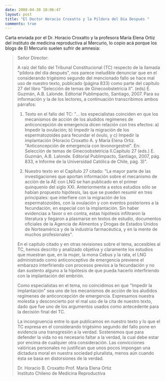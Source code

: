 ```yaml
---
date: 2008-04-30 18:06:47
layout: post
title: "El Doctor Horacio Croxatto y la Pildora del Día Después "
comments: true
---
```


Carta enviada por el Dr. Horacio Croxatto y la profesora María Elena
Ortiz del instituto de medicina reproductiva al Mercurio, lo copio acá
porque los blogs de El Mercurio suelen sufrir de amnesia:

> Señor Director:
>
> A raíz del fallo del Tribunal Constitucional (TC) respecto de la
> llamada \"píldora del día después\", nos parece ineludible denunciar
> que en el considerando trigésimo segundo del mencionado fallo se hace
> mal uso de nuestro texto, publicado (página 833) como parte del
> capítulo 27 del libro \"Selección de temas de Ginecoobstetricia II\".
> (eds) E. Guzmán, A.B. Lalonde. Editorial Publimpacto, Santiago, 2007.
> Para su información y la de los lectores, a continuación transcribimos
> ambos párrafos:
>
> 1.  Texto en el fallo del TC: \"\... los especialistas coinciden en
>     que los mecanismos de acción de los aludidos regímenes de
>     anticoncepción de emergencia dicen relación con tres efectos: a)
>     Impedir la ovulación; b) Impedir la migración de los
>     espermatozoides para fecundar el óvulo, y c) Impedir la
>     implantación (Horacio Croxatto A. y María Elena Ortiz.
>     \"Anticoncepción de emergencia con levonorgestrel\". En: Selección
>     de temas de Ginecoobstetricia II.Capítulo 27 (eds.) E. Guzmán,
>     A.B. Lalonde. Editorial Publimpacto, Santiago, 2007, pág. 833, e
>     Informe de la Universidad Católica de Chile, pág. 3)\".
>
> 2.  Nuestro texto en el Capítulo 27 citado: \"La mayor parte de las
>     investigaciones que aportan información sobre el mecanismo de
>     acción de la AE con LNG se han publicado en el primer quinquenio
>     del siglo XXI. Anteriormente a estos estudios sólo se habían
>     propuesto hipótesis, las que se pueden resumir en tres
>     principales: que interfiere con la migración de los
>     espermatozoides, con la ovulación y con eventos posteriores a la
>     fecundación, en especial con la implantación. Sin haber evidencias
>     a favor o en contra, estas hipótesis infiltraron la literatura y
>     llegaron a plasmarse en textos de estudio, documentos oficiales de
>     la Agencia de Alimentos y Drogas de Estados Unidos de Norteamérica
>     y de la industria farmacéutica, y en la mente de muchos
>     profesionales\".
>
> En el capítulo citado y en otras revisiones sobre el tema, accesibles
> al TC, hemos descrito y analizado objetiva y claramente los estudios
> que muestran que, en la mujer, la mona Cebus y la rata, el LNG
> administrado como anticonceptivo de emergencia previene el embarazo
> interfiriendo con procesos previos a la fecundación y no dan sustento
> alguno a la hipótesis de que pueda hacerlo interfiriendo con la
> implantación del embrión.
>
> Como especialistas en el tema, no coincidimos en que \"Impedir la
> implantación\" sea uno de los mecanismos de acción de los aludidos
> regímenes de anticoncepción de emergencia. Expresamos nuestra molestia
> y desconcierto por el mal uso de la cita de nuestro texto, dado que
> fue uno de los argumentos usados como antecedente para la decisión
> final del TC.
>
> La incongruencia entre lo que publicamos en nuestro texto y lo que el
> TC expresa en el considerando trigésimo segundo del fallo pone en
> evidencia una transgresión a la verdad. Sostenemos que para defender
> la vida no es necesario faltar a la verdad, la cual debe estar por
> encima de cualquier otra consideración. Las convicciones valóricas
> personales no justifican que unos pocos impongan una dictadura moral
> en nuestra sociedad pluralista, menos aún cuando ésta se basa en
> distorsiones de la verdad.
>
> Dr. Horacio B. Croxatto Prof. María Elena Ortiz\
> Instituto Chileno de Medicina Reproductiva
